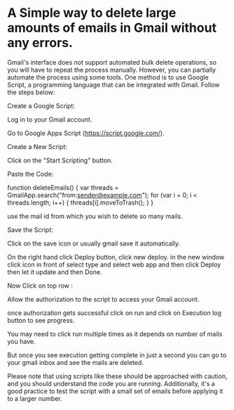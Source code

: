 # A Simple way to delete large amounts of emails in Gmail without any errors.

Gmail's interface does not support automated bulk delete operations, so you will have to repeat the process manually. 
However, you can partially automate the process using some tools. 
One method is to use Google Script, a programming language that can be integrated with Gmail. Follow the steps below:

Create a Google Script:

Log in to your Gmail account.

Go to Google Apps Script (https://script.google.com/).

Create a New Script:

Click on the "Start Scripting" button.


Paste the Code:

function deleteEmails() {
  var threads = GmailApp.search("from:sender@example.com");
  for (var i = 0; i < threads.length; i++) {
    threads[i].moveToTrash();
  }
}

use the mail id from which you wish to delete so many mails.

Save the Script:

Click on the save icon or usually gmail save it automatically.

On the right hand click Deploy button, click new deploy.
in the new window click icon in front of select type and select web app and then click Deploy then let it update and then Done.


Now Click on top row :

Allow the authorization to the script to access your Gmail account.

once authorization gets successful click on run and click on Execution log button to see progress.

You may need to click run multiple times as it depends on number of mails you have.

But once you see execution getting complete in just a second you can go to your gmail inbox and see the mails are deleted.

Please note that using scripts like these should be approached with caution, and you should understand the code you are running. 
Additionally, it's a good practice to test the script with a small set of emails before applying it to a larger number.
